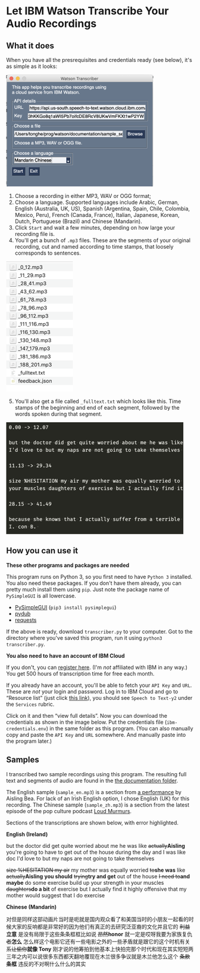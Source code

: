 # Let IBM Watson Transcribe Your Audio Recordings

## What it does

When you have all the presrequisites and credentials ready (see below), it's as simple as it looks:

<img src="documentation/img/gui.png" height="300px">

1. Choose a recording in either MP3, WAV or OGG format;
2. Choose a language. Supported languages include Arabic, German, English (Australia, UK, US), Spanish (Argentina, Spain, Chile, Colombia, Mexico, Peru), French (Canada, France), Italian, Japanese, Korean, Dutch, Portuguese (Brazil) and Chinese (Mandarin).
3. Click `Start` and wait a few minutes, depending on how large your recording file is.
4. You'll get a bunch of `.mp3` files. These are the segments of your original recording, cut and named according to time stamps, that loosely corresponds to sentences.

<img src="documentation/img/files.png" height="350px">

5. You'll also get a file called `_fulltext.txt` which looks like this. Time stamps of the beginning and end of each segment, followed by the words spoken during that segment. 

<img src="documentation/img/segs.png" height="300px">

## How you can use it

**These other programs and packages are needed**

This program runs on Python 3, so you first need to have `Python 3` installed. You also need these packages. If you don't have them already, you can pretty much install them using `pip`. Just note the package name of `PySimpleGUI` is all lowercase.

* [PySimpleGUI](https://pysimplegui.readthedocs.io/en/latest/) (`pip3 install pysimplegui`)
* [pydub](https://github.com/jiaaro/pydub)
* [requests](https://requests.readthedocs.io/en/master/)

If the above is ready, download `transcriber.py` to your computer. Got to the directory where you've saved this program, run it using `python3 transcriber.py`.

**You also need to have an account of IBM Cloud**

If you don't, you can [register here](https://cloud.ibm.com/registration). (I'm *not* affiliated with IBM in any way.) You get 500 hours of transcription time for free each month. 

If you already have an account, you'll be able to fetch your `API Key` and `URL`. These are *not* your login and password. Log in to IBM Cloud and go to “Resource list” (just click [this link](https://cloud.ibm.com/resources)), you should see `Speech to Text-y2` under the `Services` rubric.

Click on it and then “view full details”. Now you can download the credentials as shown in the image below. Put the credentials file (`ibm-credentials.env`) in the same folder as this program. (You can also manually copy and paste the `API Key` and `URL` somewhere. And manually paste into the program later.)

## Samples

I transcribed two sample recordings using this program. The resulting full text and segments of audio are found in the [the documentation folder](/documentation/).

The English sample (`sample_en.mp3`) is a section from [a performance](https://www.youtube.com/watch?v=avDfmV5RAfQ) by Aisling Bea. For lack of an Irish English option, I chose English (UK) for this recording. The Chinese sample (`sample_zh.mp3`) is a section from the latest episode of the pop culture podcast [Loud Murmurs](https://loudmurmurs.buzzsprout.com/). 

Sections of the transcriptions are shown below, with error highlighted.

**English (Ireland)**

but the doctor did get quite worried about me he was like <s>actually</s><strong>Aisling</strong> you're going to have to get out of the house during the day and I was like doc I'd love to but my naps are not going to take themselves 

<s>size %HESITATION my air</s><strong></strong> my mother was equally worried <s>to</s><strong>she was</strong> like <s>actually</s><strong>Aisling</strong> <strong>you should</strong> <s>trying</s><strong>try and get</strong> out of the house <s>I need to</s><strong>and maybe</strong> do some exercise build up your strength in your muscles <s>daughters</s><strong>do a bit</strong> of exercise but I actually find it highly offensive that my mother would suggest that I do exercise 

**Chinese (Mandarin)**

对但是同样这部动画片当时是呃就是国内观众看了和美国当时的小朋友一起看的时候大家的反响都是非常好的因为他们有真正的去研究泛亚裔的文化并且它的 <s>利益</s><strong>立意</strong> 是没有局限于这些条条框框比如说 <s>昂然</s><strong>honor</strong> 就一定是哎呀我要为家族复仇 <s>者</s><strong>怎么</strong> 怎么样这个电影它还有一些电影之外的一些矛盾就是跟它的这个时机有关系<s>让偷你</s><strong>就像 Tony</strong> 刚才说的他筹拍到他基本上快拍完那个时代和现在其实短短两三年之内可以说很多东西都天翻地覆现在木兰很多争议就是木兰他怎么这个 <s>条款</s><strong>条框</strong> 违反的不对啊什么什么的其实
